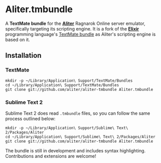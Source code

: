 # Aliter.tmbundle

A **TextMate bundle** for the [**Aliter**](http://github.com/aliter/aliter) Ragnarok Online server emulator, specifically targeting its scripting engine. It is a fork of the [**Elixir**](http://github.com/josevalim/elixir) programming language's [TextMate bundle](http://github.com/josevalim/elixir-tmbundle) as Aliter's scripting engine is based on it.

## Installation

### TextMate

    mkdir -p ~/Library/Application\ Support/TextMate/Bundles
    cd ~/Library/Application\ Support/TextMate/Bundles
    git clone git://github.com/aliter/aliter-tmbundle Aliter.tmbundle

### Sublime Text 2

Sublime Text 2 does read `.tmbundle` files, so you can follow the same process outlined below:

    mkdir -p ~/Library/Application\ Support/Sublime\ Text\ 2/Packages/Aliter
    cd ~/Library/Application\ Support/Sublime\ Text\ 2/Packages/Aliter
    git clone git://github.com/aliter/aliter-tmbundle Aliter.tmbundle

The bundle is still in development and includes syntax highlighting. Contributions and extensions are welcome!